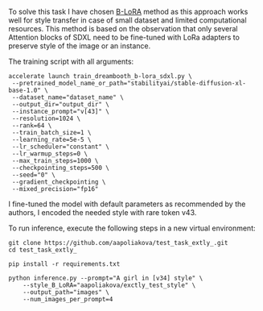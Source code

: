 To solve this task I have chosen [B-LoRA](https://arxiv.org/abs/2403.14572) method as this approach works well for 
style transfer in case of small dataset and limited computational resources. 
This method is based on the observation that only several Attention blocks of SDXL need to be fine-tuned with LoRa 
adapters to preserve style of the image or an instance.

The training script with all arguments: 

```
accelerate launch train_dreambooth_b-lora_sdxl.py \
 --pretrained_model_name_or_path="stabilityai/stable-diffusion-xl-base-1.0" \
 --dataset_name="dataset_name" \
 --output_dir="output_dir" \
 --instance_prompt="v[43]" \
 --resolution=1024 \
 --rank=64 \
 --train_batch_size=1 \
 --learning_rate=5e-5 \
 --lr_scheduler="constant" \
 --lr_warmup_steps=0 \
 --max_train_steps=1000 \
 --checkpointing_steps=500 \
 --seed="0" \
 --gradient_checkpointing \
 --mixed_precision="fp16"
```
I fine-tuned the model with default parameters as recommended by the authors, I encoded the needed style with rare token v43. 

To run inference, execute the following steps in a new virtual environment:
```
git clone https://github.com/aapoliakova/test_task_extly_.git
cd test_task_extly_
```

```
pip install -r requirements.txt
```

```
python inference.py --prompt="A girl in [v34] style" \
    --style_B_LoRA="aapoliakova/exctly_test_style" \
    --output_path="images" \
    --num_images_per_prompt=4
```
